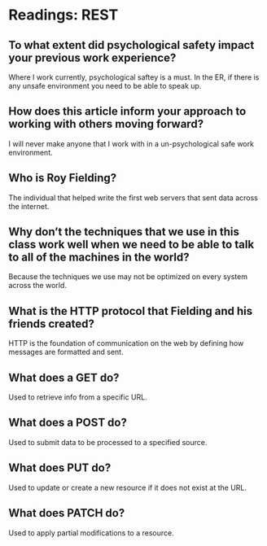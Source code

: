 # Readings: REST

## To what extent did psychological safety impact your previous work experience?

Where I work currently, psychological saftey is a must. In the ER, if there is any unsafe environment you need to be able to speak up. 

## How does this article inform your approach to working with others moving forward?

I will never make anyone that I work with in a un-psychological safe work environment.

## Who is Roy Fielding?

The individual that helped write the first web servers that sent data across the internet.

## Why don’t the techniques that we use in this class work well when we need to be able to talk to all of the machines in the world?

Because the techniques we use may not be optimized on every system across the world.

## What is the HTTP protocol that Fielding and his friends created?

HTTP is the foundation of communication on the web by defining how messages are formatted and sent.

## What does a GET do?

Used to retrieve info from a specific URL.

## What does a POST do?

Used to submit data to be processed to a specified source.

## What does PUT do?

Used to update or create a new resource if it does not exist at the URL.

## What does PATCH do?

Used to apply partial modifications to a resource.
